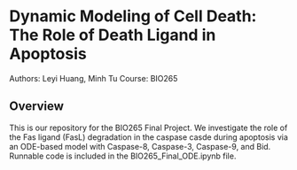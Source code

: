 # Dynamic Modeling of Cell Death: The Role of Death Ligand in Apoptosis

Authors: Leyi Huang, Minh Tu
Course: BIO265

## Overview
This is our repository for the BIO265 Final Project. We investigate the role of  the Fas ligand (FasL) degradation in the caspase casde during apoptosis via an ODE-based model with Caspase-8, Caspase-3, Caspase-9, and Bid. Runnable code is included in the BIO265_Final_ODE.ipynb file.
